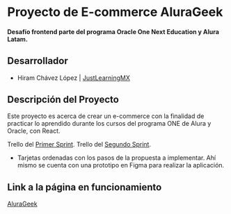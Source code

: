 # Proyecto de E-commerce AluraGeek

#### Desafío frontend parte del programa Oracle One Next Education y Alura Latam.

## Desarrollador
- Hiram Chávez López | [JustLearningMX](https://github.com/JustLearningMX)

## Descripción del Proyecto
Este proyecto es acerca de crear un e-commerce con la finalidad de practicar lo aprendido durante los cursos del programa ONE de Alura y Oracle, con React.

Trello del [Primer Sprint](https://trello.com/b/NdAAOWky/sprint-2).
Trello del [Segundo Sprint](https://trello.com/b/e0UaUgh6/sprint-3).
- Tarjetas ordenadas con los pasos de la propuesta a implementar. Ahí mismo se cuenta con una prototipo en Figma para realizar la aplicación.

## Link a la página en funcionamiento
[AluraGeek](https://justlearningmx.github.io/alurageek/)
